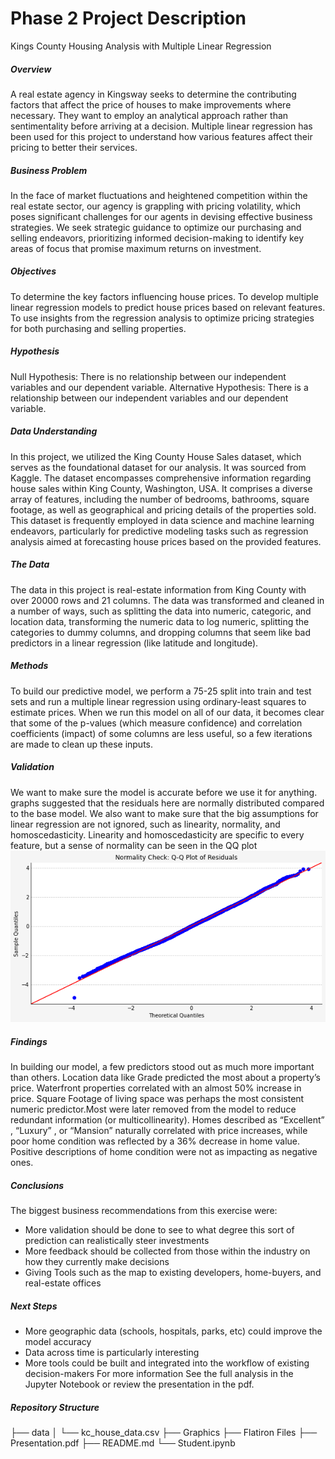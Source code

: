 # Phase 2 Project Description
Kings County Housing Analysis with Multiple Linear Regression
##### Overview
A real estate agency in Kingsway seeks to determine the contributing factors that affect the price of houses to make improvements where necessary. They want to employ an analytical approach rather than sentimentality before arriving at a decision. Multiple linear regression has been used for this project to understand how various features affect their pricing to better their services.

##### Business Problem
In the face of market fluctuations and heightened competition within the real estate sector, our agency is grappling with pricing volatility, which poses significant challenges for our agents in devising effective business strategies. We seek strategic guidance to optimize our purchasing and selling endeavors, prioritizing informed decision-making to identify key areas of focus that promise maximum returns on investment.

##### Objectives
To determine the key factors influencing house prices.
To develop multiple linear regression models to predict house prices based on relevant features.
To use insights from the regression analysis to optimize pricing strategies for both purchasing and selling properties.
##### Hypothesis
Null Hypothesis: There is no relationship between our independent variables and our dependent variable.
Alternative Hypothesis: There is a relationship between our independent variables and our dependent variable.
##### Data Understanding
In this project, we utilized the King County House Sales dataset, which serves as the foundational dataset for our analysis. It was sourced from Kaggle. The dataset encompasses comprehensive information regarding house sales within King County, Washington, USA. It comprises a diverse array of features, including the number of bedrooms, bathrooms, square footage, as well as geographical and pricing details of the properties sold. This dataset is frequently employed in data science and machine learning endeavors, particularly for predictive modeling tasks such as regression analysis aimed at forecasting house prices based on the provided features.

##### The Data
The data in this project is real-estate information from King County with over 20000 rows and 21 columns. The data was transformed and cleaned in a number of ways, such as splitting the data into numeric, categoric, and location data, transforming the numeric data to log numeric, splitting the categories to dummy columns, and dropping columns that seem like bad predictors in a linear regression (like latitude and longitude).

##### Methods
To build our predictive model, we perform a 75-25 split into train and test sets and run a multiple linear regression using ordinary-least squares to estimate prices. When we run this model on all of our data, it becomes clear that some of the p-values (which measure confidence) and correlation coefficients (impact) of some columns are less useful, so a few iterations are made to clean up these inputs.

##### Validation
We want to make sure the model is accurate before we use it for anything. graphs suggested that the residuals here are normally distributed compared to the base model. We also want to make sure that the big assumptions for linear regression are not ignored, such as linearity, normality, and homoscedasticity. Linearity and homoscedasticity are specific to every feature, but a sense of normality can be seen in the QQ plot
![qq_plot](image-1.png)
##### Findings
In building our model, a few predictors stood out as much more important than others. Location data like Grade predicted the most about a property’s price.
Waterfront properties correlated with an almost 50% increase in price.
Square Footage of living space was perhaps the most consistent numeric predictor.Most were later removed from the model to reduce redundant information (or multicollinearity).
Homes described as “Excellent” , “Luxury” , or “Mansion” naturally correlated with price increases, while poor home condition was reflected by a 36% decrease in home value. Positive descriptions of home condition were not as impacting as negative ones.
##### Conclusions
The biggest business recommendations from this exercise were:

* More validation should be done to see to what degree this sort of prediction can realistically steer investments
* More feedback should be collected from those within the industry on how they currently make decisions
* Giving Tools such as the map to existing developers, home-buyers, and real-estate offices
##### Next Steps
* More geographic data (schools, hospitals, parks, etc) could improve the model accuracy
* Data across time is particularly interesting
* More tools could be built and integrated into the workflow of existing decision-makers
For more information
See the full analysis in the Jupyter Notebook or review the presentation in the pdf.

##### Repository Structure
├── data
│   └── kc_house_data.csv
├── Graphics
├── Flatiron Files
├── Presentation.pdf
├── README.md
└── Student.ipynb